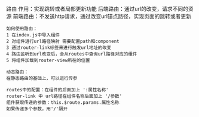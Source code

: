 路由
	作用：实现跳转或者局部更新功能
	后端路由：通过url的改变，请求不同的资源 
	前端路由：不发送http请求，通过改变url锚点路径，实现页面的跳转或者更新
	
	如何使用路由：
	1 在index.js中导入组件
	2 对组件进行url路径映射 需要配置path和component
	3 通过router-link标签来进行触发url地址的改变
	4 路由监听到url改变后，会从routes中查询url路径对应的组件
	5 将组件加载到router-view所在的位置
	
	动态路由：
	在静态路由的基础上，可以进行传参
	
	routes中的配置：在组件的后面加上 ':属性名称'
	router-link 中 url路径在组件名称后面加上 '/参数'
	组件获取传递的参数：this.$route.params.属性名称
	如果传递多个参数，用'/'隔开
